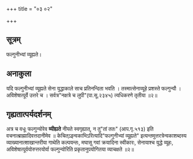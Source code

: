 +++
title = "०३ ०२"

+++
## सूत्रम्
फल्गुनीभ्यां व्यूह्यते।

## अनाकुला
यदि फल्गुनीभ्यां व्यूह्यते सेना युद्धाकाले साच प्रतिनन्दिता भवति ।
तस्मात्सेनाव्यूहे प्रशस्ते फल्गुन्यौ ।
अविशेषात्पूर्वे उत्तरे च ।
सर्वत्र"नक्षत्रे च लुपी"(पा.सू.२३४५) त्यधिकरणे तृतीया ॥२॥

## गृह्यतात्पर्यदर्शनम्
अत्र च वधूः फल्गुन्योरेव **व्यीह्यते** नीयते स्वगृह्यात्, न तु"तां ततः" (आप.गृ.५१३) इति वचनात्ब्राह्मादिवत्तदानीमेव ॥
केचित्ऽइन्वकाभिऽरित्यादि"फल्गुनीभ्यां व्यूह्यते" इत्यन्तमुत्तरत्रेन्वकाशब्दस्य व्याख्यानात्शाखान्तरीया गाथेति कल्पयन्तः, मघासु गवां क्रयादिना स्वीकारः, सेनायाश्च युद्धे व्यूहः, अविशेषात्पूर्वयोरुत्तरयोर्वा फल्गुन्योरिति प्रकृतानुपयोगितया व्याचक्षते ॥२॥
